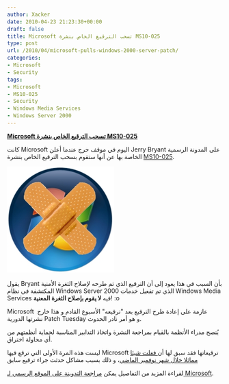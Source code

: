```yaml
---
author: Xacker
date: 2010-04-23 21:23:30+00:00
draft: false
title: Microsoft تسحب الترقيع الخاص بنشرة MS10-025
type: post
url: /2010/04/microsoft-pulls-windows-2000-server-patch/
categories:
- Microsoft
- Security
tags:
- Microsoft
- MS10-025
- Security
- Windows Media Services
- Windows Server 2000
---
```


[**Microsoft تسحب الترقيع الخاص بنشرة MS10-025**](https://www.it-scoop.com/2010/04/Microsoft-pulls-Windows-2000-Server-patch)


كانت Microsoft اليوم في موقف حرج عندما أعلن Jerry Bryant على المدونة الرسمية الخاصة بها عن أنها ستقوم بسحب الترقيع الخاص بنشرة [MS10-025](http://www.microsoft.com/technet/security/Bulletin/MS10-025.mspx).

[![](microsoft-patch.jpg)
](https://www.it-scoop.com/2010/04/Microsoft-pulls-Windows-2000-Server-patch)

يقول Bryant بأن السبب في هذا يعود إلى أن الترقيع الذي تم طرحه لإصلاح الثغرة الأمنية المكتشفة في نظام Windows Server 2000 الذي تم تفعيل خدمات Windows Media Services فيه **لا يقوم بإصلاح الثغرة المعنية**! :o

Microsoft عازمة على إعادة طرح الترقيع بعد "ترقيعه" الأسبوع القادم و هذا خارج  نشرتها الدورية Patch Tuesday و هو أمر نادر الحدوث.

يُنصح مدراء الأنظمة بالقيام بمراجعة النشرة واتخاذ التدابير المناسبة لحماية أنظمتهم من أي محاولة اختراق.

ليست هذه المرة الأولى التي ترقع فيها Microsoft ترقيعاتها فقد سبق لها أن[ فعلت شيئا مماثلا خلال شهر نوفمبر الماضي](https://www.it-scoop.com/2009/11/%D8%B9%D9%86%D8%AF%D9%85%D8%A7-%D8%AA%D8%B1%D9%82%D8%B9-microsoft-%D8%AA%D8%B1%D9%82%D9%8A%D8%B9%D8%A7%D8%AA%D9%87%D8%A7/)، و ذلك بسبب مشاكل حدثت جراء ترقيع سابق

لقراءة المزيد من التفاصيل يمكن [مراجعة التدوينة على الموقع الرسمي لـ Microsoft](http://blogs.technet.com/msrc/archive/2010/04/21/ms10-025-security-update-to-be-re-released.aspx).
